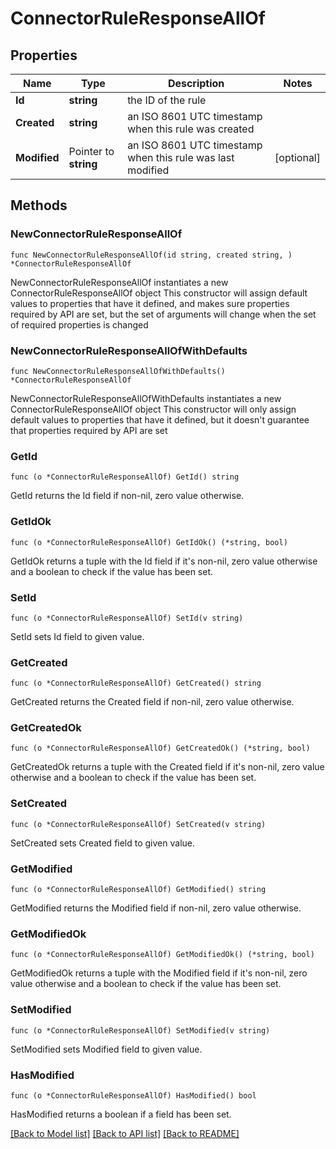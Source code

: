 # ConnectorRuleResponseAllOf

## Properties

Name | Type | Description | Notes
------------ | ------------- | ------------- | -------------
**Id** | **string** | the ID of the rule | 
**Created** | **string** | an ISO 8601 UTC timestamp when this rule was created | 
**Modified** | Pointer to **string** | an ISO 8601 UTC timestamp when this rule was last modified | [optional] 

## Methods

### NewConnectorRuleResponseAllOf

`func NewConnectorRuleResponseAllOf(id string, created string, ) *ConnectorRuleResponseAllOf`

NewConnectorRuleResponseAllOf instantiates a new ConnectorRuleResponseAllOf object
This constructor will assign default values to properties that have it defined,
and makes sure properties required by API are set, but the set of arguments
will change when the set of required properties is changed

### NewConnectorRuleResponseAllOfWithDefaults

`func NewConnectorRuleResponseAllOfWithDefaults() *ConnectorRuleResponseAllOf`

NewConnectorRuleResponseAllOfWithDefaults instantiates a new ConnectorRuleResponseAllOf object
This constructor will only assign default values to properties that have it defined,
but it doesn't guarantee that properties required by API are set

### GetId

`func (o *ConnectorRuleResponseAllOf) GetId() string`

GetId returns the Id field if non-nil, zero value otherwise.

### GetIdOk

`func (o *ConnectorRuleResponseAllOf) GetIdOk() (*string, bool)`

GetIdOk returns a tuple with the Id field if it's non-nil, zero value otherwise
and a boolean to check if the value has been set.

### SetId

`func (o *ConnectorRuleResponseAllOf) SetId(v string)`

SetId sets Id field to given value.


### GetCreated

`func (o *ConnectorRuleResponseAllOf) GetCreated() string`

GetCreated returns the Created field if non-nil, zero value otherwise.

### GetCreatedOk

`func (o *ConnectorRuleResponseAllOf) GetCreatedOk() (*string, bool)`

GetCreatedOk returns a tuple with the Created field if it's non-nil, zero value otherwise
and a boolean to check if the value has been set.

### SetCreated

`func (o *ConnectorRuleResponseAllOf) SetCreated(v string)`

SetCreated sets Created field to given value.


### GetModified

`func (o *ConnectorRuleResponseAllOf) GetModified() string`

GetModified returns the Modified field if non-nil, zero value otherwise.

### GetModifiedOk

`func (o *ConnectorRuleResponseAllOf) GetModifiedOk() (*string, bool)`

GetModifiedOk returns a tuple with the Modified field if it's non-nil, zero value otherwise
and a boolean to check if the value has been set.

### SetModified

`func (o *ConnectorRuleResponseAllOf) SetModified(v string)`

SetModified sets Modified field to given value.

### HasModified

`func (o *ConnectorRuleResponseAllOf) HasModified() bool`

HasModified returns a boolean if a field has been set.


[[Back to Model list]](../README.md#documentation-for-models) [[Back to API list]](../README.md#documentation-for-api-endpoints) [[Back to README]](../README.md)


